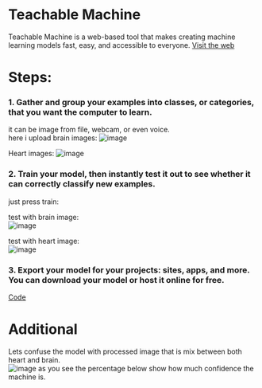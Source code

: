 # Teachable Machine
Teachable Machine is a web-based tool that makes creating machine learning models fast, easy, and accessible to everyone. [Visit the web](https://teachablemachine.withgoogle.com/)

# Steps:  
### 1. Gather and group your examples into classes, or categories, that you want the computer to learn.  
it can be image from file, webcam, or even voice.  
here i upload brain images:
![image](https://user-images.githubusercontent.com/66624381/89344820-2a912e80-d6af-11ea-9893-bac7c1dfe0d1.png)

Heart images:
![image](https://user-images.githubusercontent.com/66624381/89344597-c79f9780-d6ae-11ea-9ced-50a978923a3f.png)

### 2. Train your model, then instantly test it out to see whether it can correctly classify new examples.
just press train:  

test with brain image:   
![image](https://user-images.githubusercontent.com/66624381/89344568-b9517b80-d6ae-11ea-93b4-e9a0a792fd22.png)    

test with heart image:  
![image](https://user-images.githubusercontent.com/66624381/89344668-e69e2980-d6ae-11ea-90d8-15517700206e.png)  

### 3. Export your model for your projects: sites, apps, and more. You can download your model or host it online for free.
[Code]()

# Additional
Lets confuse the model with processed image that is mix between both heart and brain.  
![image](https://user-images.githubusercontent.com/66624381/89344988-6cba7000-d6af-11ea-9dd3-dede48c13275.png)
as you see the percentage below show how much confidence the machine is.
